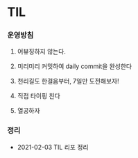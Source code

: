 # TIL

### 운영방침

1. 어뷰징하지 않는다.

2. 미리미리 커밋하여 daily commit을 완성한다

3. 천리길도 한걸음부터, 7일만 도전해보자!

4. 직접 타이핑 친다

5. 열공하자

### 정리
- 2021-02-03 TIL 리포 정리
